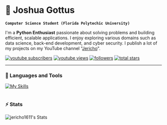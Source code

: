 # 🐍 Joshua Gottus

**`Computer Science Student (Florida Polytechic University)`**


I'm a **Python Enthusiast** passionate about solving problems and building efficient, scalable applications. I enjoy exploring various domains such as data science, back-end development, and cyber security. I publish a lot of my projects on my YouTube channel "[Jericho](https://www.youtube.com/channel/UCRNCgtlNqoQ4Tn6aHx5t6VA)".

<p align="left">
      <a href="https://www.youtube.com/channel/UCRNCgtlNqoQ4Tn6aHx5t6VA?sub_confirmation=1">
         <img alt="youtube subscribers" title="Subscribe to my YouTube channel" src="https://custom-icon-badges.demolab.com/youtube/channel/subscribers/UCRNCgtlNqoQ4Tn6aHx5t6VA?color=%23E05D44&label=SUBSCRIBE&logo=video&logoColor=white&style=for-the-badge&labelColor=CE4630"/></a> 
      <a href="https://www.youtube.com/c/UCRNCgtlNqoQ4Tn6aHx5t6VA">
         <img alt="youtube views" title="YouTube views" src="https://custom-icon-badges.demolab.com/youtube/channel/views/UCRNCgtlNqoQ4Tn6aHx5t6VA?color=%23E1AD0E&logo=eye&logoColor=white&style=for-the-badge&labelColor=C79600"/></a> 
      <a href="https://github.com/Jericho1611?tab=followers">
         <img alt="followers" title="Follow me on Github" src="https://custom-icon-badges.demolab.com/github/followers/Jericho1611?color=236ad3&labelColor=1155ba&style=for-the-badge&logo=person-add&label=Follow&logoColor=white"/></a>
      <a href="https://github.com/Jericho1611?tab=repositories&sort=stargazers">
         <img alt="total stars" title="Total stars on GitHub" src="https://custom-icon-badges.demolab.com/github/stars/Jericho1611?color=55960c&style=for-the-badge&labelColor=488207&logo=star"/></a>
   </p>

---

### 🧰 Languages and Tools
[![My Skills](https://skillicons.dev/icons?i=py,c,html,css,sass,js,docker,git,nodejs,npm,linux,raspberrypi)](https://skillicons.dev)

#

### ⚡ Stats
![jericho1611's Stats](https://github-readme-stats.vercel.app/api?username=jericho1611&theme=tokyonight&show_icons=true&hide_border=false&count_private=false)
